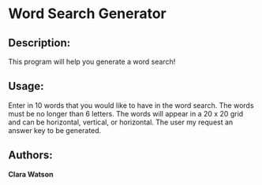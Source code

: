 # Word Search Generator  

## Description:
This program will help you generate a word search!

## Usage:
Enter in 10 words that you would like to have in the word search. The words must be no longer than 6 letters. The words will appear in a 20 x 20 grid and can be horizontal, vertical, or horizontal. The user my request an answer key to be generated. 

## Authors: 
**Clara Watson**
